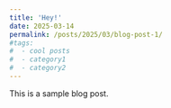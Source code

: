 ```yaml
---
title: 'Hey!'
date: 2025-03-14
permalink: /posts/2025/03/blog-post-1/
#tags:
#  - cool posts
#  - category1
#  - category2
---
```


This is a sample blog post.
